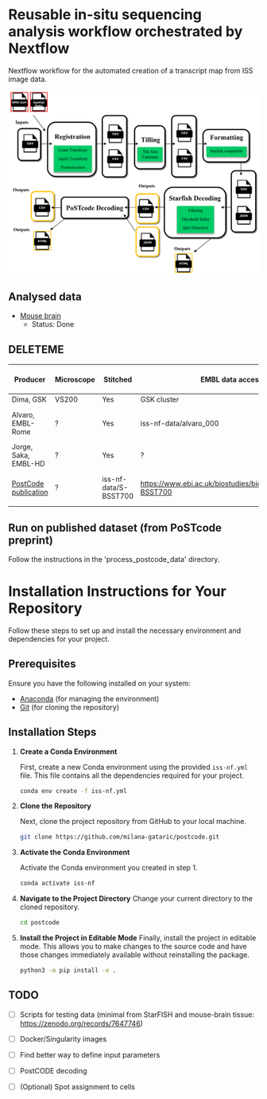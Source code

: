 # Reusable in-situ sequencing analysis workflow orchestrated by Nextflow

Nextflow workflow for the automated creation of a transcript map from ISS image data.

![Nextflow workflow diagram](image.png)

## Analysed data

- [Mouse brain](https://git.embl.de/grp-cba/iss-nf/-/blob/main/data/mouse_brain/README.md?ref_type=heads)
  - Status: Done

## DELETEME

| Producer              | Microscope | Stitched | EMBL data access             | Public data access | Execution | Next steps                                                                                              | Issues  |
|-----------------------|------------|----------|------------------------------|--------------------|-----------|----------------------------------------------------------------------------------------------------------|---------|
| Dima, GSK             | VS200      | Yes      | GSK cluster                   |                    | Working   | PostCODE                                                                                                 |         |
| Alvaro, EMBL-Rome     | ?          | Yes      | iss-nf-data/alvaro_000        |                    | TODO      | [OME-Zarr Conversion](https://git.embl.de/grp-cba/iss-nf/-/issues/3), OME-Zarr Registration              |         |
| Jorge, Saka, EMBL-HD  | ?          | Yes      | ?                             |                    | TODO      | [Find the data](https://git.embl.de/grp-cba/iss-nf/-/issues/2)                                           |         |
| [PostCode publication](https://www.biorxiv.org/content/10.1101/2021.10.12.464086v1) | ?          | iss-nf-data/S-BSST700 | https://www.ebi.ac.uk/biostudies/bioimages/studies/S-BSST700 | TODO      | Read access to data, [Stitch it](https://git.embl.de/grp-cba/iss-nf/-/issues/7)                         |         |


## Run on published dataset (from PoSTcode preprint)
Follow the instructions in the 'process_postcode_data' directory.

# Installation Instructions for Your Repository

Follow these steps to set up and install the necessary environment and dependencies for your project.

## Prerequisites

Ensure you have the following installed on your system:
- [Anaconda](https://www.anaconda.com/products/distribution) (for managing the environment)
- [Git](https://git-scm.com/) (for cloning the repository)

## Installation Steps

1. **Create a Conda Environment**

   First, create a new Conda environment using the provided `iss-nf.yml` file. This file contains all the dependencies required for your project.

   ```bash
   conda env create -f iss-nf.yml

2. **Clone the Repository**

	Next, clone the project repository from GitHub to your local machine.
	
	```bash
	git clone https://github.com/milana-gataric/postcode.git

3. **Activate the Conda Environment**

	Activate the Conda environment you created in step 1.
	```bash
	conda activate iss-nf

4. **Navigate to the Project Directory**
	Change your current directory to the cloned repository.
	```bash
	cd postcode

5. **Install the Project in Editable Mode**
	Finally, install the project in editable mode. This allows you to make changes to the source code and have those changes immediately available without reinstalling the package.
	```bash
	python3 -m pip install -e .


## TODO

 - [ ] Scripts for testing data (minimal from StarFISH and mouse-brain tissue: https://zenodo.org/records/7647746)
 - [ ] Docker/Singularity images
 - [ ] Find better way to define input parameters
 - [ ] PostCODE decoding
 - [ ] (Optional) Spot assignment to cells

